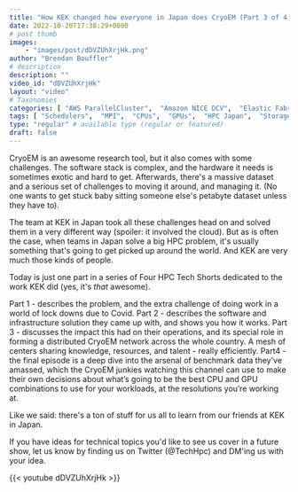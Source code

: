 ```yaml
---
title: "How KEK changed how everyone in Japan does CryoEM (Part 3 of 4)"
date: 2022-10-20T17:38:29+0000
# post thumb
images:
    - "images/post/dDVZUhXrjHk.png"
author: "Brendan Bouffler"
# description
description: ""
video_id: "dDVZUhXrjHk"
layout: "video"
# Taxonomies
categories: [ "AWS ParallelCluster",  "Amazon NICE DCV",  "Elastic Fabric Adapter",  "Life Sciences", ]
tags: [ "Schedulers",  "MPI",  "CPUs",  "GPUs",  "HPC Japan",  "Storage",  "EC2",  "elastic fabric adapter",  "High Performance Computing",  "Lustre",  "autoscaling",  "technical computing",  "EFA",  "HPC",  "tightly-coupled",  "elastic",  "infiniband",  "DCV",  "cloud computing",  "vizualization",  "virtualization",  "ParallelCluster",  "bioinformatics",  "cryoem",  "scientific computing",  "techshorts", ]
type: "regular" # available type (regular or featured)
draft: false
---
```


CryoEM is an awesome research tool, but it also comes with some challenges. The software stack is complex, and the hardware it needs is sometimes exotic and hard to get. Afterwards, there's a massive dataset and a serious set of challenges to moving it around, and managing it. (No one wants to get stuck baby sitting someone else's petabyte dataset unless they have to).

The team at KEK in Japan took all these challenges head on and solved them in a very different way (spoiler: it involved the cloud). But as is often the case, when teams in Japan solve a big HPC problem, it's usually something that's going to get picked up around the world. And KEK are very much those kinds of people.

Today is just one part in a series of Four HPC Tech Shorts dedicated to the work KEK did (yes, it's _that_ awesome).

Part 1 - describes the problem, and the extra challenge of doing work in a world of lock downs due to Covid.
Part 2 - describes the software and infrastructure solution they came up with, and shows you how it works.
Part 3 - discusses the impact this had on their operations, and its special role in forming a distributed CryoEM network across the whole country. A mesh of centers sharing knowledge, resources, and talent - really efficiently.
Part4 - the final episode is a deep dive into the arsenal of benchmark data they’ve amassed, which the CryoEM junkies watching this channel can use to make their own decisions about what’s going to be the best CPU and GPU combinations to use for your workloads, at the resolutions you’re working at.

Like we said: there's a ton of stuff for us all to learn from our friends at KEK in Japan.

If you have ideas for technical topics you'd like to see us cover in a future show, let us know by finding us on Twitter (@TechHpc) and DM'ing us with your idea.

{{< youtube dDVZUhXrjHk >}}